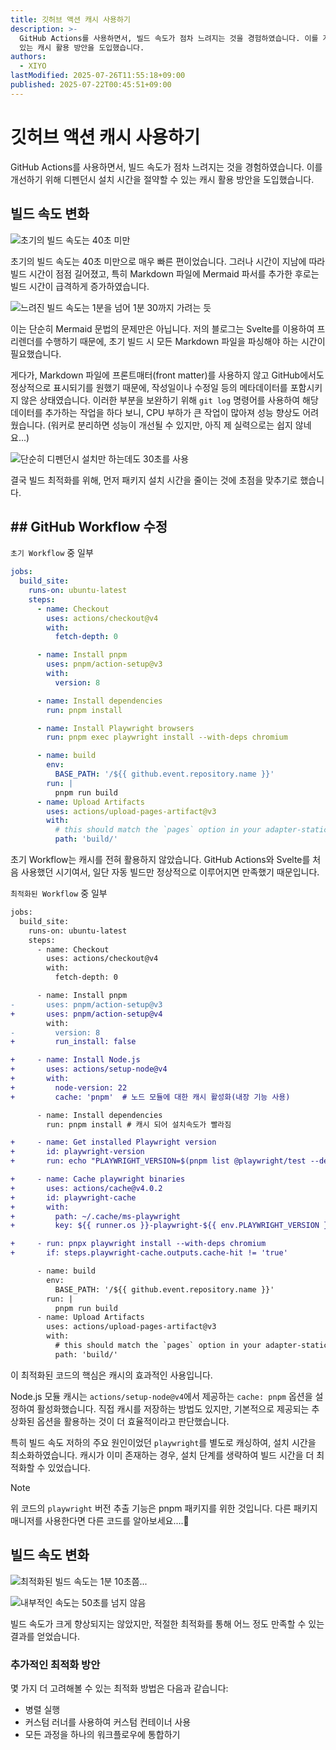 ```yaml
---
title: 깃허브 액션 캐시 사용하기
description: >-
  GitHub Actions를 사용하면서, 빌드 속도가 점차 느려지는 것을 경험하였습니다. 이를 개선하기 위해 디펜던시 설치 시간을 절약할 수
  있는 캐시 활용 방안을 도입했습니다.
authors:
  - XIYO
lastModified: 2025-07-26T11:55:18+09:00
published: 2025-07-22T00:45:51+09:00
---
```

# 깃허브 액션 캐시 사용하기

GitHub Actions를 사용하면서, 빌드 속도가 점차 느려지는 것을 경험하였습니다. 이를 개선하기 위해 디펜던시 설치 시간을 절약할 수 있는 캐시 활용 방안을 도입했습니다.

## 빌드 속도 변화

![초기의 빌드 속도는 40초 미만](./assets/usging-cache-on-github-action-20240815232353052.png)

초기의 빌드 속도는 40초 미만으로 매우 빠른 편이었습니다. 그러나 시간이 지남에 따라 빌드 시간이 점점 길어졌고, 특히 Markdown 파일에 Mermaid 파서를 추가한 후로는 빌드 시간이 급격하게 증가하였습니다.

![느려진 빌드 속도는 1분을 넘어 1분 30까지 가려는 듯](./assets/usging-cache-on-github-action-20240815232537900.png)

이는 단순히 Mermaid 문법의 문제만은 아닙니다. 저의 블로그는 Svelte를 이용하여 프리렌더를 수행하기 때문에, 초기 빌드 시 모든 Markdown 파일을 파싱해야 하는 시간이 필요했습니다.

게다가, Markdown 파일에 프론트매터(front matter)를 사용하지 않고 GitHub에서도 정상적으로 표시되기를 원했기 때문에, 작성일이나 수정일 등의 메타데이터를 포함시키지 않은 상태였습니다. 이러한 부분을 보완하기 위해 `git log` 명령어를 사용하여 해당 데이터를 추가하는 작업을 하다 보니, CPU 부하가 큰 작업이 많아져 성능 향상도 어려웠습니다. (워커로 분리하면 성능이 개선될 수 있지만, 아직 제 실력으로는 쉽지 않네요...)

![단순히 디펜던시 설치만 하는데도 30초를 사용](./assets/usging-cache-on-github-action-20240815233139668.png)

결국 빌드 최적화를 위해, 먼저 패키지 설치 시간을 줄이는 것에 초점을 맞추기로 했습니다.

## ## GitHub Workflow 수정

`초기 Workflow` 중 일부

```yml
jobs:
  build_site:
    runs-on: ubuntu-latest
    steps:
      - name: Checkout
        uses: actions/checkout@v4
        with:
          fetch-depth: 0

      - name: Install pnpm
        uses: pnpm/action-setup@v3
        with:
          version: 8

      - name: Install dependencies
        run: pnpm install

      - name: Install Playwright browsers
        run: pnpm exec playwright install --with-deps chromium

      - name: build
        env:
          BASE_PATH: '/${{ github.event.repository.name }}'
        run: |
          pnpm run build
      - name: Upload Artifacts
        uses: actions/upload-pages-artifact@v3
        with:
          # this should match the `pages` option in your adapter-static options
          path: 'build/'
```

초기 Workflow는 캐시를 전혀 활용하지 않았습니다. GitHub Actions와 Svelte를 처음 사용했던 시기여서, 일단 자동 빌드만 정상적으로 이루어지면 만족했기 때문입니다.

`최적화된 Workflow` 중 일부

```diff
jobs:
  build_site:
    runs-on: ubuntu-latest
    steps:
      - name: Checkout
        uses: actions/checkout@v4
        with:
          fetch-depth: 0

	  - name: Install pnpm
-       uses: pnpm/action-setup@v3
+       uses: pnpm/action-setup@v4
        with:
-         version: 8
+         run_install: false

+     - name: Install Node.js
+       uses: actions/setup-node@v4
+       with:
+         node-version: 22
+         cache: 'pnpm'  # 노드 모듈에 대한 캐시 활성화(내장 기능 사용)

      - name: Install dependencies
        run: pnpm install # 캐시 되어 설치속도가 빨라짐

+     - name: Get installed Playwright version
+       id: playwright-version
+       run: echo "PLAYWRIGHT_VERSION=$(pnpm list @playwright/test --depth=0 | grep @playwright/test | awk '{print $2}')" >> $GITHUB_ENV

+     - name: Cache playwright binaries
+       uses: actions/cache@v4.0.2
+       id: playwright-cache
+       with:
+         path: ~/.cache/ms-playwright
+         key: ${{ runner.os }}-playwright-${{ env.PLAYWRIGHT_VERSION }}

+     - run: pnpx playwright install --with-deps chromium
+       if: steps.playwright-cache.outputs.cache-hit != 'true'

      - name: build
        env:
          BASE_PATH: '/${{ github.event.repository.name }}'
        run: |
          pnpm run build
      - name: Upload Artifacts
        uses: actions/upload-pages-artifact@v3
        with:
          # this should match the `pages` option in your adapter-static options
          path: 'build/'
```

이 최적화된 코드의 핵심은 캐시의 효과적인 사용입니다.

Node.js 모듈 캐시는 `actions/setup-node@v4`에서 제공하는 `cache: pnpm` 옵션을 설정하여 활성화했습니다. 직접 캐시를 저장하는 방법도 있지만, 기본적으로 제공되는 추상화된 옵션을 활용하는 것이 더 효율적이라고 판단했습니다.

특히 빌드 속도 저하의 주요 원인이었던 `playwright`를 별도로 캐싱하여, 설치 시간을 최소화하였습니다. 캐시가 이미 존재하는 경우, 설치 단계를 생략하여 빌드 시간을 더 최적화할 수 있었습니다.

> [!note]
> 위 코드의 `playwright` 버전 추출 기능은 pnpm 패키지를 위한 것입니다. 다른 패키지 매니저를 사용한다면 다른 코드를 알아보세요....🥲

## 빌드 속도 변화

![최적화된 빌드 속도는 1분 10초쯤...](./assets/usging-cache-on-github-action-20240816000140052.png)

![내부적인 속도는 50초를 넘지 않음](./assets/usging-cache-on-github-action-20240816000251502.png)

빌드 속도가 크게 향상되지는 않았지만, 적절한 최적화를 통해 어느 정도 만족할 수 있는 결과를 얻었습니다.

### 추가적인 최적화 방안

몇 가지 더 고려해볼 수 있는 최적화 방법은 다음과 같습니다:

- 병렬 실행
- 커스텀 러너를 사용하여 커스텀 컨테이너 사용
- 모든 과정을 하나의 워크플로우에 통합하기
